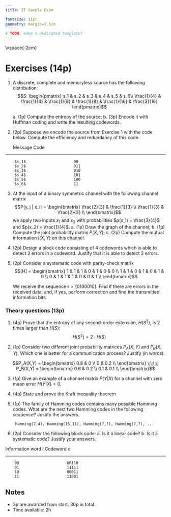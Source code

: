 ```yaml
---
title: IT Sample Exam

fontsize: 11pt
geometry: margin=2.5cm

# TODO: make a dedicated template!
---
```


\vspace{-2cm}

# Exercises (14p)

1. A discrete, complete and memoryless source has the following distribution: 
$$S: \begin{pmatrix}
	s_1 & s_2 & s_3 & s_4 & s_5 & s_6\\
	\frac{1}{4} & \frac{1}{4} & \frac{1}{8} & \frac{1}{8} & \frac{1}{16} & \frac{3}{16}
	\end{pmatrix}$$

    a. (1p) Compute the entropy of the source;
    b. (3p) Encode it with Huffman coding and write the resulting codewords.

1. (2p) Suppose we encode the source from Exercise 1 with the code below. Compute the efficiency and redundancy of this code.
  
    Message                       Code
------------------------- -------------------
        $s_1$                     00     
        $s_2$                     011    
        $s_3$                     010     
        $s_4$                     101     
        $s_5$                     100
        $s_6$                     11
        
	

3. At the input of a binary symmetric channel with the following channel matrix
	$$P(y_j | x_i) = 
	\begin{bmatrix}
	\frac{2}{3} & \frac{1}{3} \\
	\frac{1}{3} & \frac{2}{3} \\
	\end{bmatrix}$$
	we apply two inputs $x_1$ and $x_2$ with probabilities $p(x_1) = \frac{3}{4}$ and $p(x_2) = \frac{1}{4}$.
    a. (1p) Draw the graph of the channel;
    b. (1p) Compute the joint probability matrix $P(X,Y)$;
    c. (2p) Compute the mutual information $I(X,Y)$ on this channel.

2. (2p) Design a block code consisting of 4 codewords which is able to detect 2 errors in a codeword. 
Justify that it is able to detect 2 errors.

1. (2p) Consider a systematic code with parity-check matrix 
	$$[H] = 
	\begin{bmatrix}
	1 & 1 & 1 & 0 & 1 & 0 & 0 \\
	1 & 1 & 0 & 1 & 0 & 1 & 0 \\
	0 & 1 & 1 & 1 & 0 & 0 & 1 \\
	\end{bmatrix}$$

    We receive the sequence $\mathbf{r} = [0 1 0 0 0 1 0]$. 
    Find if there are errors in the received data, and, if yes, perform correction and find the 
	transmitted information bits.

  
### Theory questions (13p)

1. (4p) Prove that the entropy of any second-order extension, $H(S^2)$, is $2$ times larger than $H(S)$:
	$$H(S^2) = 2 \cdot H(S)$$

2. (1p) Consider two different joint probability matrices $P_A(X,Y)$ and $P_B(X,Y)$.
Which one is better for a communication process? Justify (in words).

$$P_A(X,Y) = \begin{bmatrix}
    0.8 & 0 \\
    0 & 0.2 \\
\end{bmatrix}
\;\;\;\;
P_B(X,Y) = \begin{bmatrix}
    0.6 & 0.2 \\
    0.1 & 0.1 \\
\end{bmatrix}$$
  
3. (1p) Give an example of a channel matrix $P(Y|X)$ for a channel with zero mean error $H(Y|X) = 0$.
  
4. (4p) State and prove the Kraft inequality theorem
  
5. (1p) The family of Hamming codes contains many possible Hamming codes. What are the next two Hamming codes in the following sequence? Justify the answers.

        Hamming(7,4), Hamming(15,11), Hamming(?,?), Hamming(?,?), ...

6. (2p) Consider the following block code:
    a. Is it a linear code?
    b. Is it a systematic code? Justify your answers.

  Information word $i$       Codeword $c$  
------------------------- -------------------
        00                     00110     
        01                     11111     
        10                     00011     
        11                     11001  

## Notes

- 3p are awarded from start. 30p in total. 
- Time available: 2h
